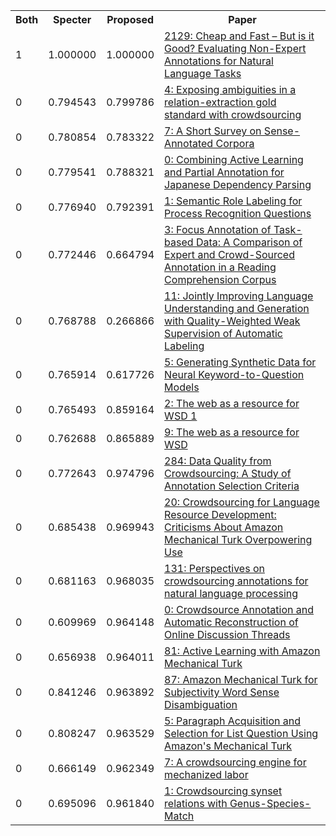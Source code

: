 <html><table><tr>
<th>Both</th>
<th>Specter</th>
<th>Proposed</th>
<th>Paper</th>
</tr>
<tr>
<td>1</td>
<td>1.000000</td>
<td>1.000000</td>
<td><a href="https://www.semanticscholar.org/paper/0165568bcc1a819c18564567f2ec15d859be2519">2129: Cheap and Fast – But is it Good? Evaluating Non-Expert Annotations for Natural Language Tasks</a></td>
</tr>
<tr>
<td>0</td>
<td>0.794543</td>
<td>0.799786</td>
<td><a href="https://www.semanticscholar.org/paper/ac42b58f6e22fbbc47f85ec64824a6c48ff7c708">4: Exposing ambiguities in a relation-extraction gold standard with crowdsourcing</a></td>
</tr>
<tr>
<td>0</td>
<td>0.780854</td>
<td>0.783322</td>
<td><a href="https://www.semanticscholar.org/paper/ae3bef0e6e55a150592a723616137fe6f652f37b">7: A Short Survey on Sense-Annotated Corpora</a></td>
</tr>
<tr>
<td>0</td>
<td>0.779541</td>
<td>0.788321</td>
<td><a href="https://www.semanticscholar.org/paper/9242233ff0d9bb8cf217cea4b046be8d74a71e02">0: Combining Active Learning and Partial Annotation for Japanese Dependency Parsing</a></td>
</tr>
<tr>
<td>0</td>
<td>0.776940</td>
<td>0.792391</td>
<td><a href="https://www.semanticscholar.org/paper/6fc8189f848876bac90974a654783780767ea395">1: Semantic Role Labeling for Process Recognition Questions</a></td>
</tr>
<tr>
<td>0</td>
<td>0.772446</td>
<td>0.664794</td>
<td><a href="https://www.semanticscholar.org/paper/041db6f2238b13bfcf899da6e9d350794921e66e">3: Focus Annotation of Task-based Data: A Comparison of Expert and Crowd-Sourced Annotation in a Reading Comprehension Corpus</a></td>
</tr>
<tr>
<td>0</td>
<td>0.768788</td>
<td>0.266866</td>
<td><a href="https://www.semanticscholar.org/paper/641bf94ced41d80500ba95b9551edcd6bb05bdaf">11: Jointly Improving Language Understanding and Generation with Quality-Weighted Weak Supervision of Automatic Labeling</a></td>
</tr>
<tr>
<td>0</td>
<td>0.765914</td>
<td>0.617726</td>
<td><a href="https://www.semanticscholar.org/paper/3dacfb55b3d5b825321c83fb306857ddb8563080">5: Generating Synthetic Data for Neural Keyword-to-Question Models</a></td>
</tr>
<tr>
<td>0</td>
<td>0.765493</td>
<td>0.859164</td>
<td><a href="https://www.semanticscholar.org/paper/f2cce9880e23b8dc47289a84841fe95071938b55">2: The web as a resource for WSD 1</a></td>
</tr>
<tr>
<td>0</td>
<td>0.762688</td>
<td>0.865889</td>
<td><a href="https://www.semanticscholar.org/paper/27ec7a283895a323b080622ee2a0f96d1d5a430c">9: The web as a resource for WSD</a></td>
</tr>
<tr>
<td>0</td>
<td>0.772643</td>
<td>0.974796</td>
<td><a href="https://www.semanticscholar.org/paper/4a749f461a4194f1d42d06bdd3071dd19b03ac26">284: Data Quality from Crowdsourcing: A Study of Annotation Selection Criteria</a></td>
</tr>
<tr>
<td>0</td>
<td>0.685438</td>
<td>0.969943</td>
<td><a href="https://www.semanticscholar.org/paper/64b437ac0a8308a12377dfbc4df7613392d1c571">20: Crowdsourcing for Language Resource Development: Criticisms About Amazon Mechanical Turk Overpowering Use</a></td>
</tr>
<tr>
<td>0</td>
<td>0.681163</td>
<td>0.968035</td>
<td><a href="https://www.semanticscholar.org/paper/3450225bde5cb3b3a23920258af38be0429ea347">131: Perspectives on crowdsourcing annotations for natural language processing</a></td>
</tr>
<tr>
<td>0</td>
<td>0.609969</td>
<td>0.964148</td>
<td><a href="https://www.semanticscholar.org/paper/63b7830f0188a2f13cabeebaeb3877d2ceff8fbb">0: Crowdsource Annotation and Automatic Reconstruction of Online Discussion Threads</a></td>
</tr>
<tr>
<td>0</td>
<td>0.656938</td>
<td>0.964011</td>
<td><a href="https://www.semanticscholar.org/paper/9352c6392ede673f7feb9569865053bd87dc2bb5">81: Active Learning with Amazon Mechanical Turk</a></td>
</tr>
<tr>
<td>0</td>
<td>0.841246</td>
<td>0.963892</td>
<td><a href="https://www.semanticscholar.org/paper/400d655c146e5452d1776c468781d009cf7a3c1d">87: Amazon Mechanical Turk for Subjectivity Word Sense Disambiguation</a></td>
</tr>
<tr>
<td>0</td>
<td>0.808247</td>
<td>0.963529</td>
<td><a href="https://www.semanticscholar.org/paper/70ce71d0b9729966c89ebdff0609baf191e505d8">5: Paragraph Acquisition and Selection for List Question Using Amazon's Mechanical Turk</a></td>
</tr>
<tr>
<td>0</td>
<td>0.666149</td>
<td>0.962349</td>
<td><a href="https://www.semanticscholar.org/paper/5a4d4c0824b5e113c39105c71d42b93d3900d87e">7: A crowdsourcing engine for mechanized labor</a></td>
</tr>
<tr>
<td>0</td>
<td>0.695096</td>
<td>0.961840</td>
<td><a href="https://www.semanticscholar.org/paper/e8deeebc7ff6315115f01fd70a343d62db202888">1: Crowdsourcing synset relations with Genus-Species-Match</a></td>
</tr>
</table></html>
